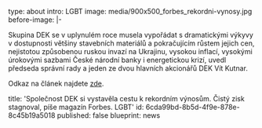 type: about
intro: LGBT
image: media/900x500_forbes_rekordni-vynosy.jpg
before-image: |-
  <p>Skupina DEK se v uplynulém roce musela vypořádat s dramatickými výkyvy
  v dostupnosti většiny stavebních materiálů a pokračujícím růstem jejich
  cen, nejistotou způsobenou ruskou invazí na Ukrajinu, vysokou inflací,
  vysokými úrokovými sazbami České národní banky i energetickou krizí,
  uvedl předseda správní rady a jeden ze dvou hlavních akcionářů DEK Vít
  Kutnar.
  </p>
  <p>Odkaz na článek najdete <a href="https://forbes.cz/spolecnost-dek-si-vystavela-cestu-k-rekordnim-vysosum-cisty-zisk-stagnoval/">zde</a>.
  </p>
title: 'Společnost DEK si vystavěla cestu k rekordním výnosům. Čistý zisk stagnoval, píše magazín Forbes. LGBT'
id: 6cda99bd-8b5d-4f9e-878e-8c45b19a5018
published: false
blueprint: news

